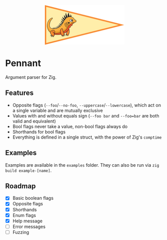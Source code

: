 <div align="center">
  <img src="logo.svg" width="50%" />
</div>

# Pennant

Argument parser for Zig.

## Features
- Opposite flags (`--foo`/`--no-foo`, `--uppercase`/`--lowercase`), which act on a single variable and are mutually exclusive
- Values with and without equals sign (`--foo bar` and `--foo=bar` are both valid and equivalent)
- Bool flags never take a value, non-bool flags always do
- Shorthands for bool flags
- Everything is defined in a single struct, with the power of Zig's `comptime`

## Examples

Examples are available in the `examples` folder. They can also be run via `zig build example-[name]`.

## Roadmap
- [x] Basic boolean flags
- [x] Opposite flags
- [x] Shorthands
- [x] Enum flags
- [x] Help message
- [ ] Error messages
- [ ] Fuzzing
